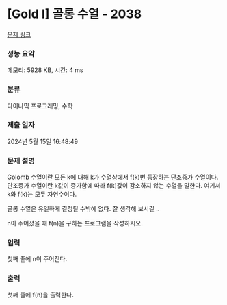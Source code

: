 # [Gold I] 골롱 수열 - 2038 

[문제 링크](https://www.acmicpc.net/problem/2038) 

### 성능 요약

메모리: 5928 KB, 시간: 4 ms

### 분류

다이나믹 프로그래밍, 수학

### 제출 일자

2024년 5월 15일 16:48:49

### 문제 설명

<p>Golomb 수열이란 모든 k에 대해 k가 수열상에서 f(k)번 등장하는 단조증가 수열이다. 단조증가 수열이란 k값이 증가함에 따라 f(k)값이 감소하지 않는 수열을 말한다. 여기서 k와 f(k)는 모두 자연수이다.</p>

<p>골롱 수열은 유일하게 결정될 수밖에 없다. 잘 생각해 보시길 ..</p>

<p>n이 주어졌을 때 f(n)을 구하는 프로그램을 작성하시오.</p>

### 입력 

 <p>첫째 줄에 n이 주어진다.</p>

### 출력 

 <p>첫째 줄에 f(n)을 출력한다.</p>

